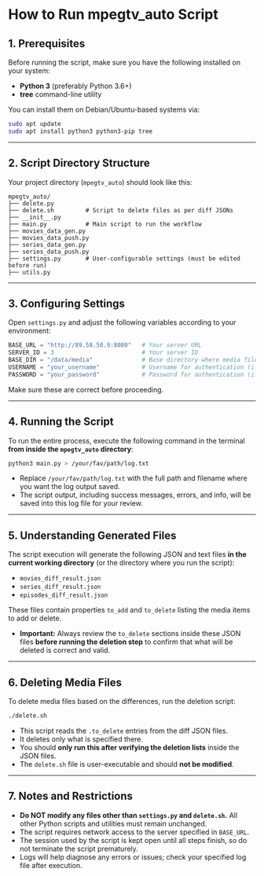 
# How to Run mpegtv\_auto Script

## 1. Prerequisites

Before running the script, make sure you have the following installed on your system:

* **Python 3** (preferably Python 3.6+)
* **tree** command-line utility

You can install them on Debian/Ubuntu-based systems via:

```bash
sudo apt update
sudo apt install python3 python3-pip tree
```

---

## 2. Script Directory Structure

Your project directory (`mpegtv_auto`) should look like this:

```
mpegtv_auto/
├── delete.py
├── delete.sh         # Script to delete files as per diff JSONs
├── __init__.py
├── main.py           # Main script to run the workflow
├── movies_data_gen.py
├── movies_data_push.py
├── series_data_gen.py
├── series_data_push.py
├── settings.py       # User-configurable settings (must be edited before run)
├── utils.py
```

---

## 3. Configuring Settings

Open `settings.py` and adjust the following variables according to your environment:

```python
BASE_URL = "http://89.58.50.9:8080"   # Your server URL
SERVER_ID = 3                         # Your server ID
BASE_DIR = "/data/media"              # Base directory where media files are stored
USERNAME = "your_username"            # Username for authentication (if needed)
PASSWORD = "your_password"            # Password for authentication (if needed)
```

Make sure these are correct before proceeding.

---

## 4. Running the Script

To run the entire process, execute the following command in the terminal **from inside the `mpegtv_auto` directory**:

```bash
python3 main.py > /your/fav/path/log.txt
```

* Replace `/your/fav/path/log.txt` with the full path and filename where you want the log output saved.
* The script output, including success messages, errors, and info, will be saved into this log file for your review.

---

## 5. Understanding Generated Files

The script execution will generate the following JSON and text files **in the current working directory** (or the directory where you run the script):

* `movies_diff_result.json`
* `series_diff_result.json`
* `episodes_diff_result.json`

These files contain properties `to_add` and `to_delete` listing the media items to add or delete.

* **Important:** Always review the `to_delete` sections inside these JSON files **before running the deletion step** to confirm that what will be deleted is correct and valid.

---

## 6. Deleting Media Files

To delete media files based on the differences, run the deletion script:

```bash
./delete.sh
```

* This script reads the `.to_delete` entries from the diff JSON files.
* It deletes only what is specified there.
* You should **only run this after verifying the deletion lists** inside the JSON files.
* The `delete.sh` file is user-executable and should **not be modified**.

---

## 7. Notes and Restrictions

* **Do NOT modify any files other than `settings.py` and `delete.sh`.** All other Python scripts and utilities must remain unchanged.
* The script requires network access to the server specified in `BASE_URL`.
* The session used by the script is kept open until all steps finish, so do not terminate the script prematurely.
* Logs will help diagnose any errors or issues; check your specified log file after execution.

